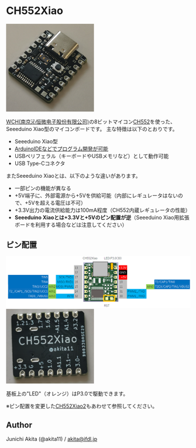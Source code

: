 # CH552Xiao

<img src="https://github.com/akita11/CH552Xiao/blob/main/CH552Xiao.png" width="240px">

[WCH(南京沁恒微电子股份有限公司)](http://wch-ic.com/)の8ビットマイコン[CH552](http://wch-ic.com/products/CH552.html)を使った、Seeeduino Xiao型のマイコンボードです。
主な特徴は以下のとおりです。

- Seeeduino Xiao型
- [ArduinoIDEなどでプログラム開発が可能](https://qiita.com/akita11/items/d7baed4ca3c06e292637)
- USBペリフェラル（キーボードやUSBメモリなど）として動作可能
- USB Type-Cコネクタ

またSeeeduino Xiaoとは、以下のような違いがあります。
- 一部ピンの機能が異なる
- +5V端子に、外部電源から+5Vを供給可能（内部にレギュレータはないので、+5Vを超える電圧は不可）
- +3.3V出力の電流供給能力は100mA程度（CH552内蔵レギュレータの性能）
- **Seeeduino Xiaoとは+3.3Vと+5Vのピン配置が逆**（Seeeduino Xiao用拡張ボードを利用する場合などは注意してください）

## ピン配置

<img src="https://github.com/akita11/CH552Xiao/blob/main/CH552Xiao_pin.png" width="720px">

<img src="https://github.com/akita11/CH552Xiao/blob/main/CH552Xiao_Back.png" width="240px">

基板上の"LED"（オレンジ）はP3.0で駆動できます。

※ピン配置を変更した[CH552Xiao2](https://github.com/akita11/CH552Xiao2)もあわせて参照してください。


## Author

Junichi Akita (@akita11) / akita@ifdl.jp






